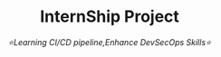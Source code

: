 <h1 align="center">InternShip Project</h1>
<p align="center"><i>⭐Learning CI/CD pipeline,Enhance DevSecOps Skills⭐</i></p>

